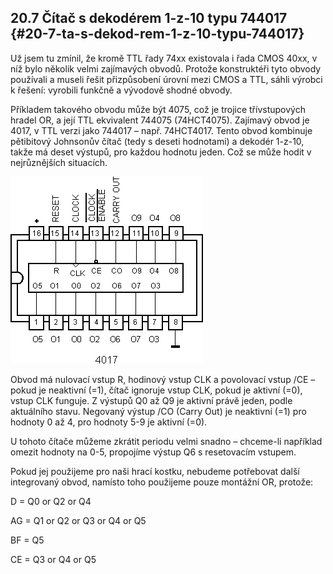 ## 20.7 Čítač s dekodérem 1-z-10 typu 744017 {#20-7-ta-s-dekod-rem-1-z-10-typu-744017}

Už jsem tu zmínil, že kromě TTL řady 74xx existovala i řada CMOS 40xx, v níž bylo několik velmi zajímavých obvodů. Protože konstruktéři tyto obvody používali a museli řešit přizpůsobení úrovní mezi CMOS a TTL, sáhli výrobci k řešení: vyrobili funkčně a vývodově shodné obvody.

Příkladem takového obvodu může být 4075, což je trojice třívstupových hradel OR, a její TTL ekvivalent 744075 (74HCT4075). Zajímavý obvod je 4017, v TTL verzi jako 744017 – např. 74HCT4017\. Tento obvod kombinuje pětibitový Johnsonův čítač (tedy s deseti hodnotami) a dekodér 1-z-10, takže má deset výstupů, pro každou hodnotu jeden. Což se může hodit v nejrůznějších situacích.

![264-1.png](../images/000331.png)

Obvod má nulovací vstup R, hodinový vstup CLK a povolovací vstup /CE – pokud je neaktivní (=1), čítač ignoruje vstup CLK, pokud je aktivní (=0), vstup CLK funguje. Z výstupů Q0 až Q9 je aktivní právě jeden, podle aktuálního stavu. Negovaný výstup /CO (Carry Out) je neaktivní (=1) pro hodnoty 0 až 4, pro hodnoty 5-9 je aktivní (=0).

U tohoto čítače můžeme zkrátit periodu velmi snadno – chceme-li například omezit hodnoty na 0-5, propojíme výstup Q6 s resetovacím vstupem.

Pokud jej použijeme pro naši hrací kostku, nebudeme potřebovat další integrovaný obvod, namísto toho použijeme pouze montážní OR, protože:

D = Q0 or Q2 or Q4

AG = Q1 or Q2 or Q3 or Q4 or Q5

BF = Q5

CE = Q3 or Q4 or Q5
